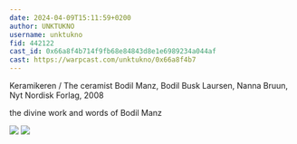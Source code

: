 ```yaml
---
date: 2024-04-09T15:11:59+0200
author: UNKTUKNO
username: unktukno
fid: 442122
cast_id: 0x66a8f4b714f9fb68e84843d8e1e6989234a044af
cast: https://warpcast.com/unktukno/0x66a8f4b7
---
```

Keramikeren / The ceramist Bodil Manz, Bodil Busk Laursen, Nanna Bruun, Nyt Nordisk Forlag, 2008  
  
the divine work and words of Bodil Manz  

![](https://res.cloudinary.com/merkle-manufactory/image/fetch/c_fill,f_jpg/https%3A%2F%2Fi.imgur.com%2FIEELqT7.jpg)
![](https://res.cloudinary.com/merkle-manufactory/image/fetch/c_fill,f_jpg/https%3A%2F%2Fi.imgur.com%2FQOTjRgx.jpg)